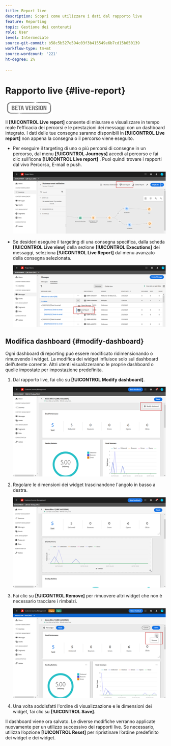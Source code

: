 ```yaml
---
title: Report live
description: Scopri come utilizzare i dati dal rapporto live
feature: Reporting
topic: Gestione dei contenuti
role: User
level: Intermediate
source-git-commit: b58c5b527e594c03f3b415549e6b7cd15b050139
workflow-type: tm+mt
source-wordcount: '221'
ht-degree: 2%

---
```


# Rapporto live {#live-report}

![](../assets/do-not-localize/badge.png)

Il **[!UICONTROL Live report]** consente di misurare e visualizzare in tempo reale l’efficacia dei percorsi e le prestazioni dei messaggi con un dashboard integrato.
I dati delle tue consegne saranno disponibili in **[!UICONTROL Live report]** non appena la consegna o il percorso viene eseguito.

* Per eseguire il targeting di uno o più percorsi di consegne in un percorso, dal menu **[!UICONTROL Journeys]** accedi al percorso e fai clic sull’icona **[!UICONTROL Live report]** . Puoi quindi trovare i rapporti dal vivo Percorso, E-mail e push.

   ![](../assets/report_journey.png)

* Se desideri eseguire il targeting di una consegna specifica, dalla scheda **[!UICONTROL Live view]** della sezione **[!UICONTROL Executions]** dei messaggi, seleziona **[!UICONTROL Live Report]** dal menu avanzato della consegna selezionata.

   ![](../assets/report_2.png)

## Modifica dashboard {#modify-dashboard}

Ogni dashboard di reporting può essere modificato ridimensionando o rimuovendo i widget. La modifica dei widget influisce solo sul dashboard dell&#39;utente corrente. Altri utenti visualizzeranno le proprie dashboard o quelle impostate per impostazione predefinita.

1. Dal rapporto live, fai clic su **[!UICONTROL Modify dashboard]**.

   ![](../assets/report_modify_1.png)

1. Regolare le dimensioni dei widget trascinandone l&#39;angolo in basso a destra.

   ![](../assets/report_modify_2.png)

1. Fai clic su **[!UICONTROL Remove]** per rimuovere altri widget che non è necessario tracciare i rimbalzi.

   ![](../assets/report_modify_3.png)

1. Una volta soddisfatti l&#39;ordine di visualizzazione e le dimensioni dei widget, fai clic su **[!UICONTROL Save]**.

Il dashboard viene ora salvato. Le diverse modifiche verranno applicate nuovamente per un utilizzo successivo dei rapporti live. Se necessario, utilizza l’opzione **[!UICONTROL Reset]** per ripristinare l’ordine predefinito dei widget e dei widget.

